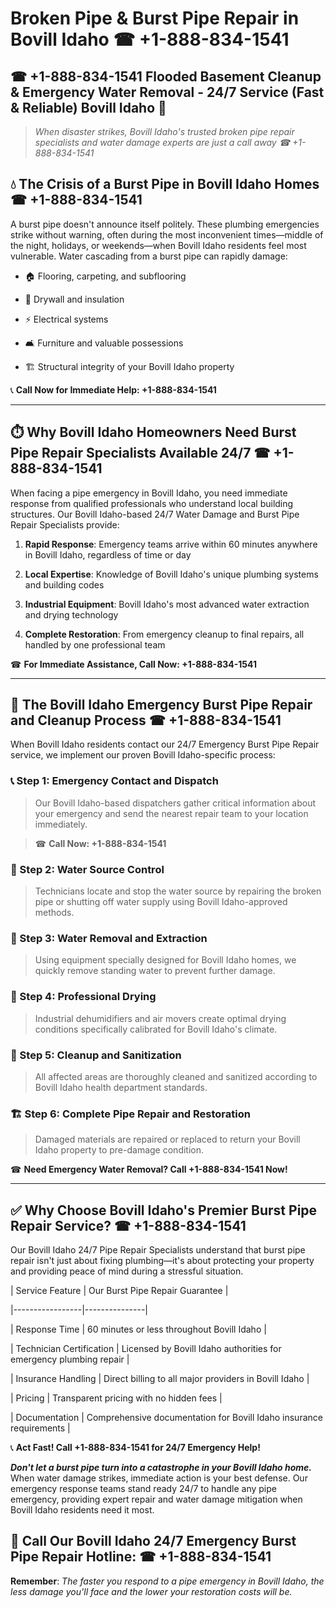 # Broken Pipe & Burst Pipe Repair in Bovill Idaho ☎ +1-888-834-1541  
## ☎ +1-888-834-1541 Flooded Basement Cleanup & Emergency Water Removal - 24/7 Service (Fast & Reliable) Bovill Idaho 🚨  

> *When disaster strikes, Bovill Idaho's trusted broken pipe repair specialists and water damage experts are just a call away ☎ +1-888-834-1541*  

## 💧 The Crisis of a Burst Pipe in Bovill Idaho Homes ☎ +1-888-834-1541  

A burst pipe doesn't announce itself politely. These plumbing emergencies strike without warning, often during the most inconvenient times—middle of the night, holidays, or weekends—when Bovill Idaho residents feel most vulnerable. Water cascading from a burst pipe can rapidly damage:  

* 🏠 Flooring, carpeting, and subflooring  
* 🧱 Drywall and insulation  
* ⚡ Electrical systems  
* 🛋️ Furniture and valuable possessions  
* 🏗️ Structural integrity of your Bovill Idaho property  

📞 **Call Now for Immediate Help: +1-888-834-1541**  

---  

## ⏱️ Why Bovill Idaho Homeowners Need Burst Pipe Repair Specialists Available 24/7 ☎ +1-888-834-1541  

When facing a pipe emergency in Bovill Idaho, you need immediate response from qualified professionals who understand local building structures. Our Bovill Idaho-based 24/7 Water Damage and Burst Pipe Repair Specialists provide:  

1. **Rapid Response**: Emergency teams arrive within 60 minutes anywhere in Bovill Idaho, regardless of time or day  
2. **Local Expertise**: Knowledge of Bovill Idaho's unique plumbing systems and building codes  
3. **Industrial Equipment**: Bovill Idaho's most advanced water extraction and drying technology  
4. **Complete Restoration**: From emergency cleanup to final repairs, all handled by one professional team  

☎ **For Immediate Assistance, Call Now: +1-888-834-1541**  

---  

## 🔧 The Bovill Idaho Emergency Burst Pipe Repair and Cleanup Process ☎ +1-888-834-1541  

When Bovill Idaho residents contact our 24/7 Emergency Burst Pipe Repair service, we implement our proven Bovill Idaho-specific process:  

### 📞 Step 1: Emergency Contact and Dispatch  
> Our Bovill Idaho-based dispatchers gather critical information about your emergency and send the nearest repair team to your location immediately.  
> ☎ **Call Now: +1-888-834-1541**  

### 🚿 Step 2: Water Source Control  
> Technicians locate and stop the water source by repairing the broken pipe or shutting off water supply using Bovill Idaho-approved methods.  

### 🌊 Step 3: Water Removal and Extraction  
> Using equipment specially designed for Bovill Idaho homes, we quickly remove standing water to prevent further damage.  

### 💨 Step 4: Professional Drying  
> Industrial dehumidifiers and air movers create optimal drying conditions specifically calibrated for Bovill Idaho's climate.  

### 🧼 Step 5: Cleanup and Sanitization  
> All affected areas are thoroughly cleaned and sanitized according to Bovill Idaho health department standards.  

### 🏗️ Step 6: Complete Pipe Repair and Restoration  
> Damaged materials are repaired or replaced to return your Bovill Idaho property to pre-damage condition.  

☎ **Need Emergency Water Removal? Call +1-888-834-1541 Now!**  

---  

## ✅ Why Choose Bovill Idaho's Premier Burst Pipe Repair Service? ☎ +1-888-834-1541  

Our Bovill Idaho 24/7 Pipe Repair Specialists understand that burst pipe repair isn't just about fixing plumbing—it's about protecting your property and providing peace of mind during a stressful situation.  

| Service Feature | Our Burst Pipe Repair Guarantee |  
|-----------------|---------------|  
| Response Time | 60 minutes or less throughout Bovill Idaho |  
| Technician Certification | Licensed by Bovill Idaho authorities for emergency plumbing repair |  
| Insurance Handling | Direct billing to all major providers in Bovill Idaho |  
| Pricing | Transparent pricing with no hidden fees |  
| Documentation | Comprehensive documentation for Bovill Idaho insurance requirements |  

📞 **Act Fast! Call +1-888-834-1541 for 24/7 Emergency Help!**  

***Don't let a burst pipe turn into a catastrophe in your Bovill Idaho home.*** When water damage strikes, immediate action is your best defense. Our emergency response teams stand ready 24/7 to handle any pipe emergency, providing expert repair and water damage mitigation when Bovill Idaho residents need it most.  

## 📱 Call Our Bovill Idaho 24/7 Emergency Burst Pipe Repair Hotline: ☎ +1-888-834-1541  

**Remember**: *The faster you respond to a pipe emergency in Bovill Idaho, the less damage you'll face and the lower your restoration costs will be.*